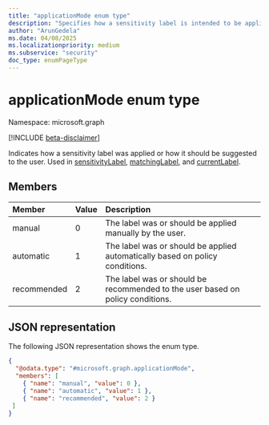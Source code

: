 ```yaml
---
title: "applicationMode enum type"
description: "Specifies how a sensitivity label is intended to be applied or suggested (Manual, Automatic, Recommended)."
author: "ArunGedela"
ms.date: 04/08/2025
ms.localizationpriority: medium
ms.subservice: "security"
doc_type: enumPageType
---
```


# applicationMode enum type

Namespace: microsoft.graph

[!INCLUDE [beta-disclaimer](../../includes/beta-disclaimer.md)]

Indicates how a sensitivity label was applied or how it should be suggested to the user. Used in [sensitivityLabel](../resources/sensitivitylabel.md), [matchingLabel](../resources/matchinglabel.md), and [currentLabel](../resources/currentlabel.md).

## Members

| Member      | Value | Description                                                                   |
| :---------- | :---- | :---------------------------------------------------------------------------- |
| manual      | 0     | The label was or should be applied manually by the user.                      |
| automatic   | 1     | The label was or should be applied automatically based on policy conditions.    |
| recommended | 2     | The label was or should be recommended to the user based on policy conditions. |

## JSON representation

The following JSON representation shows the enum type.
<!-- {
  "blockType": "resource",
  "@odata.type": "microsoft.graph.applicationMode"
}-->
``` json
{
  "@odata.type": "#microsoft.graph.applicationMode",
  "members": [
    { "name": "manual", "value": 0 },
    { "name": "automatic", "value": 1 },
    { "name": "recommended", "value": 2 }
 ]
}
```